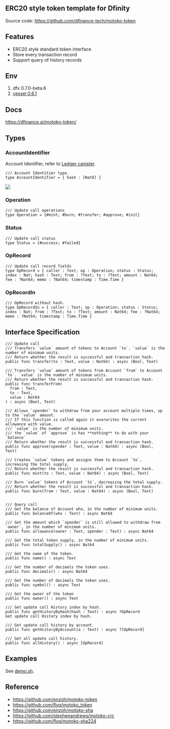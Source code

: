 ## ERC20 style token template for Dfinity

Source code: https://github.com/dfinance-tech/motoko-token

## Features

* ERC20 style standard token interface
* Store every transaction record
* Support query of history records

## Env

1. dfx 0.7.0-beta.6
2. [vessel 0.6.1](https://github.com/dfinity/vessel)

## Docs

https://dfinance.ai/motoko-token/

## Types
### AccountIdentifier
Account Identifier, refer to [Ledger canister](https://github.com/dfinity/ic/blob/master/rs/rosetta-api/ledger_canister/src/account_identifier.rs#L24-L26).   
```mo
/// Account Identitier type.
type AccountIdentifier = { hash : [Nat8] }
```

![](https://github.com/dfinance-tech/motoko-token/blob/ledger/images/public-key-principal-account.png)

### Operation 
```mo
/// Update call operations
type Operation = {#mint; #burn; #transfer; #approve; #init}
```

### Status
```mo
/// Update call status
type Status = {#success; #failed}
```

### OpRecord
```mo
/// Update call record fields
type OpRecord = { caller : Text; op : Operation; status : Status; index : Nat; hash : Text; from : ?Text; to : ?Text; amount : Nat64; fee : ?Nat64; memo : ?Nat64; timestamp : Time.Time }
```
### OpRecordIn
```mo
/// OpRecord without hash.
type OpRecordIn = { caller : Text; op : Operation; status : Status; index : Nat; from : ?Text; to : ?Text; amount : Nat64; fee : ?Nat64; memo : ?Nat64; timestamp : Time.Time }
```

## Interface Specification
```motoko
/// Update call 
/// Transfers `value` amount of tokens to Account `to`. `value` is the number of minimum units.   
/// Return whether the result is successful and transaction hash.
public func transfer(to : Text, value : Nat64) : async (Bool, Text)

/// Transfers `value` amount of tokens from Account `from` to Account `to`. `value` is the number of minimum units.     
/// Return whether the result is successful and transaction hash.
public func transferFrom(
  from : Text,
  to : Text,
  value : Nat64
) : async (Bool, Text)

/// Allows `spender` to withdraw from your account multiple times, up to the `value` amount. 
/// If this function is called again it overwrites the current allowance with value.
/// `value` is the number of minimum units.    
/// the `value` of `approve` is has **nothing** to do with your `balance`     
/// Return whether the result is successful and transaction hash.
public func approve(spender : Text, value : Nat64) : async (Bool, Text)

/// Creates `value` tokens and assigns them to Account `to`, increasing the total supply.
/// Return whether the result is successful and transaction hash.
public func mint(to : Text, value : Nat64) : async (Bool, Text)

/// Burn `value` tokens of Account `to`, decreasing the total supply.     
/// Return whether the result is successful and transaction hash.
public func burn(from : Text, value : Nat64) : async (Bool, Text)


/// Query call 
/// Get the balance of Account who, in the number of minimum units.
public func balanceOf(who : Text) : async Nat64

/// Get the amount which `spender` is still allowed to withdraw from `owner`, in the number of minimum units. 
public func allowance(owner : Text, spender : Text) : async Nat64

/// Get the total token supply, in the number of minimum units.
public func totalSupply() : async Nat64

/// Get the name of the token.
public func name() : async Text

/// Get the number of decimals the token uses.
public func decimals() : async Nat64

/// Get the number of decimals the token uses.
public func symbol() : async Text

/// Get the owner of the token
public func owner() : async Text

/// Get update call History index by hash.
public func getHistoryByHash(hash : Text) : async ?OpRecord
Get update call History index by hash.

/// Get update call history by account.
public func getHistoryByAccount(a : Text) : async ?[OpRecord]

/// Get all update call history.
public func allHistory() : async [OpRecord]
```

## Examples

See [demo.sh](./demo.sh).

## Reference

* https://github.com/enzoh/motoko-token
* https://github.com/flyq/motoko_token
* https://github.com/enzoh/motoko-sha
* https://github.com/stephenandrews/motoko-crc
* https://github.com/flyq/motoko-sha224
